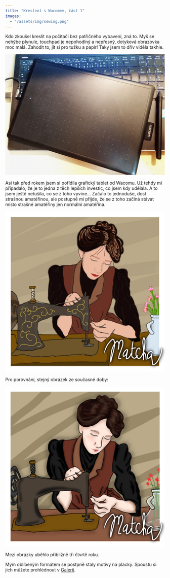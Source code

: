 ```yaml
---
title: "Kreslení s Wacomem, část 1"
images:
  - "/assets/img/sewing.png"
---
```


Kdo zkoušel kreslit na počítači bez patřičného vybavení, zná to. Myš se nehýbe plynule, touchpad je nepohodlný a nepřesný, dotyková obrazovka moc malá. Zahodit to, jít si pro tužku a papír! Taky jsem to dřív viděla takhle. 

![Wacom v přirozeném prostředí](/assets/img/wacom_photo.jpg)

Asi tak před rokem jsem si pořídila grafický tablet od Wacomu. Už tehdy mi připadalo,
že je to jedna z těch lepších investic, co jsem kdy udělala. A to jsem ještě netušila, co se z toho vyvine...
Začalo to jednoduše, dost strašnou amatéřinou, ale postupně mi přijde, že se z toho začíná stávat místo strašné amatéřiny jen normální amatéřina. 

![Jeden z prvních obrázků, cca září 2023](/assets/img/sewing.png)

Pro porovnání, stejný obrázek ze současné doby: 

![Přepracovaná verze, červen 2024](/assets/img/sewing_new.png)

Mezi obrázky uběhlo přibližně tři čtvrtě roku. 

Mým oblíbeným formátem se postpně staly motivy na placky. Spoustu si jich můžete prohlédnout v [Galerii](/galery/).
